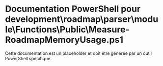 # Documentation PowerShell pour development\roadmap\parser\module\Functions\Public\Measure-RoadmapMemoryUsage.ps1

Cette documentation est un placeholder et doit être générée par un outil PowerShell spécifique.
